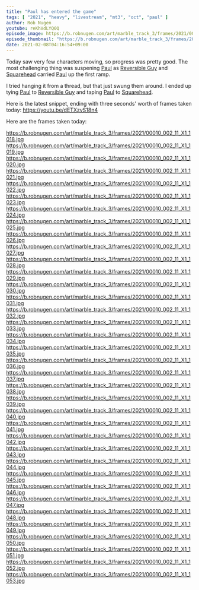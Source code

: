 ```yaml
---
title: "Paul has entered the game"
tags: [ "2021", "heavy", "livestream", "mt3", "oct", "paul" ]
author: Rob Nugen
youtube: reKhVdLYQ0Q
episode_image: https://b.robnugen.com/art/marble_track_3/frames/2021/00010_002_11_X1_1053.jpg
episode_thumbnail: "https://b.robnugen.com/art/marble_track_3/frames/2021/thumbs/00010_002_11_X1_1053.jpg"
date: 2021-02-08T04:16:54+09:00
---
```


Today saw very few characters moving, so progress was pretty good.  The most challenging thing was suspening [Paul](/parts/paul/) as [Reversible Guy](/workers/reversible/) and [Squarehead](/workers/squarehead/) carried [Paul](/parts/paul/) up the first ramp.

I tried hanging it from a thread, but that just swung them around.  I ended up tying [Paul](/parts/paul/) to [Reversible Guy](/workers/reversible/) and taping [Paul](/parts/paul/) to [Squarehead](/workers/squarehead/).


Here is the latest snippet, ending with three seconds' worth of frames taken today: https://youtu.be/dETXzvS18n4

Here are the frames taken today:

https://b.robnugen.com/art/marble_track_3/frames/2021/00010_002_11_X1_1018.jpg
https://b.robnugen.com/art/marble_track_3/frames/2021/00010_002_11_X1_1019.jpg
https://b.robnugen.com/art/marble_track_3/frames/2021/00010_002_11_X1_1020.jpg
https://b.robnugen.com/art/marble_track_3/frames/2021/00010_002_11_X1_1021.jpg
https://b.robnugen.com/art/marble_track_3/frames/2021/00010_002_11_X1_1022.jpg
https://b.robnugen.com/art/marble_track_3/frames/2021/00010_002_11_X1_1023.jpg
https://b.robnugen.com/art/marble_track_3/frames/2021/00010_002_11_X1_1024.jpg
https://b.robnugen.com/art/marble_track_3/frames/2021/00010_002_11_X1_1025.jpg
https://b.robnugen.com/art/marble_track_3/frames/2021/00010_002_11_X1_1026.jpg
https://b.robnugen.com/art/marble_track_3/frames/2021/00010_002_11_X1_1027.jpg
https://b.robnugen.com/art/marble_track_3/frames/2021/00010_002_11_X1_1028.jpg
https://b.robnugen.com/art/marble_track_3/frames/2021/00010_002_11_X1_1029.jpg
https://b.robnugen.com/art/marble_track_3/frames/2021/00010_002_11_X1_1030.jpg
https://b.robnugen.com/art/marble_track_3/frames/2021/00010_002_11_X1_1031.jpg
https://b.robnugen.com/art/marble_track_3/frames/2021/00010_002_11_X1_1032.jpg
https://b.robnugen.com/art/marble_track_3/frames/2021/00010_002_11_X1_1033.jpg
https://b.robnugen.com/art/marble_track_3/frames/2021/00010_002_11_X1_1034.jpg
https://b.robnugen.com/art/marble_track_3/frames/2021/00010_002_11_X1_1035.jpg
https://b.robnugen.com/art/marble_track_3/frames/2021/00010_002_11_X1_1036.jpg
https://b.robnugen.com/art/marble_track_3/frames/2021/00010_002_11_X1_1037.jpg
https://b.robnugen.com/art/marble_track_3/frames/2021/00010_002_11_X1_1038.jpg
https://b.robnugen.com/art/marble_track_3/frames/2021/00010_002_11_X1_1039.jpg
https://b.robnugen.com/art/marble_track_3/frames/2021/00010_002_11_X1_1040.jpg
https://b.robnugen.com/art/marble_track_3/frames/2021/00010_002_11_X1_1041.jpg
https://b.robnugen.com/art/marble_track_3/frames/2021/00010_002_11_X1_1042.jpg
https://b.robnugen.com/art/marble_track_3/frames/2021/00010_002_11_X1_1043.jpg
https://b.robnugen.com/art/marble_track_3/frames/2021/00010_002_11_X1_1044.jpg
https://b.robnugen.com/art/marble_track_3/frames/2021/00010_002_11_X1_1045.jpg
https://b.robnugen.com/art/marble_track_3/frames/2021/00010_002_11_X1_1046.jpg
https://b.robnugen.com/art/marble_track_3/frames/2021/00010_002_11_X1_1047.jpg
https://b.robnugen.com/art/marble_track_3/frames/2021/00010_002_11_X1_1048.jpg
https://b.robnugen.com/art/marble_track_3/frames/2021/00010_002_11_X1_1049.jpg
https://b.robnugen.com/art/marble_track_3/frames/2021/00010_002_11_X1_1050.jpg
https://b.robnugen.com/art/marble_track_3/frames/2021/00010_002_11_X1_1051.jpg
https://b.robnugen.com/art/marble_track_3/frames/2021/00010_002_11_X1_1052.jpg
https://b.robnugen.com/art/marble_track_3/frames/2021/00010_002_11_X1_1053.jpg
